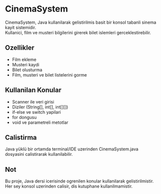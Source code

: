 # CinemaSystem

CinemaSystem, Java kullanilarak gelistirilmis basit bir konsol tabanli sinema kayit sistemidir.  
Kullanici, film ve musteri bilgilerini girerek bilet islemleri gerceklestirebilir.

## Ozellikler
- Film ekleme 
- Musteri kaydi 
- Bilet olusturma 
- Film, musteri ve bilet listelerini gorme

## Kullanilan Konular
- Scanner ile veri girisi
- Diziler (String[], int[], int[][])
- if-else ve switch yapilari
- for dongusu
- void ve parametreli metotlar

## Calistirma
Java yüklü bir ortamda terminal/IDE uzerinden CinemaSystem.java dosyasini calistirarak kullanilabilir.

## Not
Bu proje, Java dersi icerisinde ogrenilen konular kullanilarak gelistirilmistir.  
Her sey konsol uzerinden calisir, dis kutuphane kullanilmamistir.
